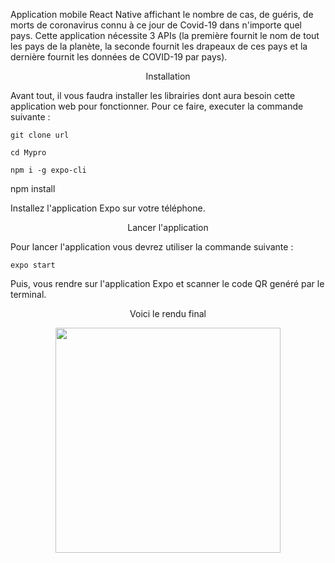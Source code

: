 

Application mobile React Native affichant le nombre de cas, de guéris, de morts de coronavirus connu à ce jour de Covid-19 dans n'importe quel pays. Cette application nécessite 3 APIs (la première fournit le nom de tout les pays de la planète, la seconde fournit les drapeaux de ces pays et la dernière fournit les données de COVID-19 par pays).

 <p align="center">
  Installation
</p>


Avant tout, il vous faudra installer les librairies dont aura besoin cette application web pour fonctionner.
Pour ce faire, executer la commande suivante :

```git clone url```

```cd Mypro```

```npm i -g expo-cli```

npm install


Installez l'application Expo sur votre téléphone.


 <p align="center">
  Lancer l'application
</p>


Pour lancer l'application vous devrez utiliser la commande suivante :

```expo start ```

Puis, vous rendre sur l'application Expo et scanner le code QR genéré par le terminal.

 <p align="center">
  Voici le rendu final
</p>

<p align="center">
  
  <img src="DkAi4Au7b6.gif" width="360px" />
</p>
